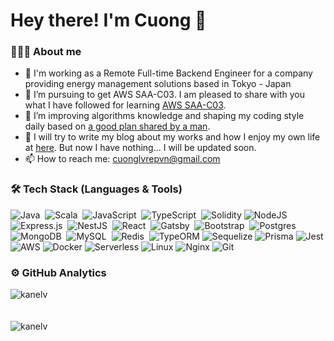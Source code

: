 # Hey there! I'm Cuong 👋
<!---
<a href="https://app.daily.dev/kanedailydev">
  <img style="float: right;" src="./devcard.svg" width="400" alt="Cuong Le's Dev Card"/>
</a>
--->

### 👨🏻‍💻 About me
- 🏢   I'm working as a Remote Full-time Backend Engineer for a company providing energy management solutions based in Tokyo - Japan
- 🌱   I’m pursuing to get AWS SAA-C03. I am pleased to share with you what I have followed for learning [AWS SAA-C03](https://github.com/kanelv/AWS-SAA-C02-Course).
- 🌱   I’m improving algorithms knowledge and shaping my coding style daily based on [a good plan shared by a man](https://github.com/kanelv/coding-interview-university/tree/master).
- 🤔   I will try to write my blog about my works and how I enjoy my own life at [here](https://kanelv.github.io/). But now I have nothing... I will be updated soon.
- 📫   How to reach me: cuonglvrepvn@gmail.com

### 🛠 Tech Stack (Languages & Tools)
![Java](https://img.shields.io/badge/java-%23ED8B00.svg?style=flat&logo=java&logoColor=white)&nbsp;
![Scala](https://img.shields.io/badge/scala-%23DC322F.svg?style=flat&logo=scala&logoColor=white)&nbsp;
![JavaScript](https://img.shields.io/badge/javascript-%23323330.svg?style=flat&logo=javascript&logoColor=%23F7DF1E)&nbsp;
![TypeScript](https://img.shields.io/badge/typescript-%23007ACC.svg?style=for-the-badge&logo=typescript&logoColor=white)&nbsp;
![Solidity](https://img.shields.io/badge/Solidity-%23363636.svg?style=for-the-badge&logo=solidity&logoColor=white)
![NodeJS](https://img.shields.io/badge/node.js-6DA55F?style=flat&logo=node.js&logoColor=white)&nbsp;
![Express.js](https://img.shields.io/badge/express.js-%23404d59.svg?style=flat&logo=express&logoColor=%2361DAFB)&nbsp;
![NestJS](https://img.shields.io/badge/nestjs-%23E0234E.svg?style=for-the-badge&logo=nestjs&logoColor=white)&nbsp;
![React](https://img.shields.io/badge/react-%2320232a.svg?style=for-the-badge&logo=react&logoColor=%2361DAFB)&nbsp;
![Gatsby](https://img.shields.io/badge/Gatsby-%23663399.svg?style=for-the-badge&logo=gatsby&logoColor=white)&nbsp;
![Bootstrap](https://img.shields.io/badge/bootstrap-%23563D7C.svg?style=for-the-badge&logo=bootstrap&logoColor=white)&nbsp;
![Postgres](https://img.shields.io/badge/postgres-%23316192.svg?style=flat&logo=postgresql&logoColor=white)&nbsp;
![MongoDB](https://img.shields.io/badge/MongoDB-%234ea94b.svg?style=plastic&logo=mongodb&logoColor=white)&nbsp;
![MySQL](https://img.shields.io/badge/mysql-%2300f.svg?style=flat&logo=mysql&logoColor=white)&nbsp;
![Redis](https://img.shields.io/badge/redis-%23DD0031.svg?style=flat&logo=redis&logoColor=white)&nbsp;
![TypeORM](https://img.shields.io/badge/Typeform-262627.svg?style=for-the-badge&logo=Typeform&logoColor=white)
![Sequelize](https://img.shields.io/badge/Sequelize-52B0E7?style=for-the-badge&logo=Sequelize&logoColor=white)
![Prisma](https://img.shields.io/badge/Prisma-3982CE?style=for-the-badge&logo=Prisma&logoColor=white)
![Jest](https://img.shields.io/badge/-jest-%23C21325?style=for-the-badge&logo=jest&logoColor=white)
![AWS](https://img.shields.io/badge/AWS-%23FF9900.svg?style=flat&logo=amazon-aws&logoColor=white)
![Docker](https://img.shields.io/badge/docker-%230db7ed.svg?style=for-the-badge&logo=docker&logoColor=white)
![Serverless](https://img.shields.io/badge/Serverless-FD5750.svg?style=for-the-badge&logo=Serverless&logoColor=white)
![Linux](https://img.shields.io/badge/Linux-FCC624?style=flat&logo=linux&logoColor=black)
![Nginx](https://img.shields.io/badge/nginx-%23009639.svg?style=flat&logo=nginx&logoColor=white)
![Git](https://img.shields.io/badge/git-%23F05033.svg?style=for-the-badge&logo=git&logoColor=white)


<!-- ![Kubernetes](https://img.shields.io/badge/kubernetes-%23326ce5.svg?style=flat&logo=kubernetes&logoColor=white) -->
<!-- ![Terraform](https://img.shields.io/badge/terraform-%235835CC.svg?style=flat&logo=terraform&logoColor=white) -->

<!---
### 🎯 Current Targets
- 🔭 I’m currently working on an exciting project regarding Smart Grid.
- 🌱 I’m currently learning to get AWS SAA-C03. I am pleased to share with you guys what I have followed for learning [AWS SAA-C03](https://github.com/kanelv/AWS-SAA-C02-Course).
- 🌱 I’m improving algorithms knowledge and shaping my coding style daily based on [a good plan shared by a man](https://github.com/kanelv/coding-interview-university/tree/master).
- 🤔 I will try to write my blog about my works and how I enjoy my own life at [here](https://kanelv.github.io/). But now I have nothing... I will be updated soon.
--->
<!---
### 💪 Get Back
Now, I have just completed the M.Eng. I want to come back here to build some of my projects and track myself to learn new things to shape myself personally. That will help me improve myself.
As time goes by, I hope to push more things for myself and contribute to the community.
--->

### ⚙️ GitHub Analytics
<div><img align="center" src="https://github-readme-stats.vercel.app/api/top-langs/?username=kanelv&layout=compact&hide=html&theme=tokyonight" alt="kanelv" /></div>
<br />
<br />
<div><img align="center" src="https://github-readme-stats.vercel.app/api?username=kanelv&show_icons=true&theme=tokyonight" alt="kanelv" /></div>

<!--
**kanelv/kanelv** is a ✨ _special_ ✨ repository because its `README.md` (this file) appears on your GitHub profile.

Here are some ideas to get you started:

- 🔭 I’m currently working on ...
- 🌱 I’m currently learning ...
- 👯 I’m looking to collaborate on ...
- 🤔 I’m looking for help with ...
- 💬 Ask me about ...
- 📫 How to reach me: cuonglvrepvn@gmail.com
- 😄 Pronouns: ...
- ⚡ Fun fact: ...
references:
Complete list of github markdown emoji markup
https://gist.github.com/rxaviers/7360908
markdown badges
https://github.com/Ileriayo/markdown-badges
-->
